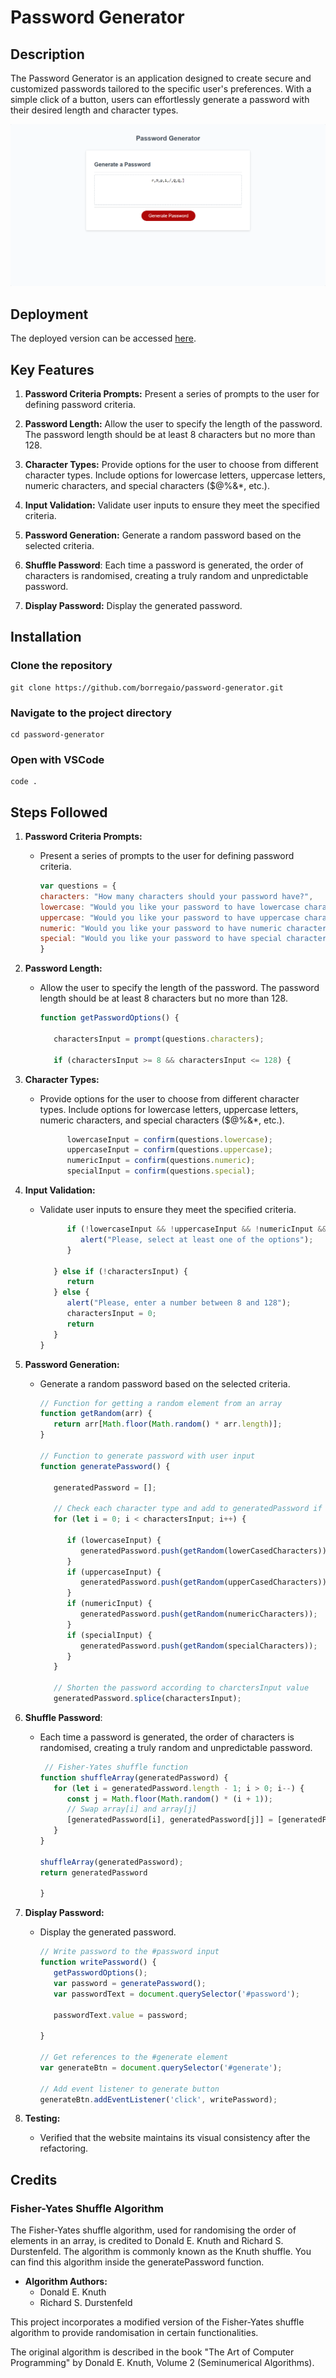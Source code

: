 # Password Generator

## Description 

The Password Generator is an application designed to create secure and customized passwords tailored to the specific user's preferences. With a simple click of a button, users can effortlessly generate a password with their desired length and character types.

![Screenshot](./password-generator.png)


## Deployment

The deployed version can be accessed [here](https://borregaio.github.io/password-generator/).


## Key Features

1. **Password Criteria Prompts:** Present a series of prompts to the user for defining password criteria.

2. **Password Length:** Allow the user to specify the length of the password. The password length should be at least 8 characters but no more than 128.

3. **Character Types:** Provide options for the user to choose from different character types. Include options for lowercase letters, uppercase letters, numeric characters, and special characters ($@%&*, etc.).

4. **Input Validation:** Validate user inputs to ensure they meet the specified criteria.

5. **Password Generation:** Generate a random password based on the selected criteria.

6. **Shuffle Password**: Each time a password is generated, the order of characters is randomised, creating a truly random and unpredictable password.

7. **Display Password:** Display the generated password.


## Installation

### Clone the repository
```console
git clone https://github.com/borregaio/password-generator.git
```

### Navigate to the project directory
```console
cd password-generator
```

### Open with VSCode
```console
code .
```

## Steps Followed

1. **Password Criteria Prompts:**
   - Present a series of prompts to the user for defining password criteria.

      ```javascript
      var questions = {
      characters: "How many characters should your password have?",
      lowercase: "Would you like your password to have lowercase characters?",
      uppercase: "Would you like your password to have uppercase characters?",
      numeric: "Would you like your password to have numeric characters?",
      special: "Would you like your password to have special characters?"
      }
      ```

2. **Password Length:**
   - Allow the user to specify the length of the password. The password length should be at least 8 characters but no more than 128.

      ```javascript
      function getPasswordOptions() {

         charactersInput = prompt(questions.characters);

         if (charactersInput >= 8 && charactersInput <= 128) {

      ```

3. **Character Types:** 
   - Provide options for the user to choose from different character types. Include options for lowercase letters, uppercase letters, numeric characters, and special characters ($@%&*, etc.).

      ```javascript
            lowercaseInput = confirm(questions.lowercase);
            uppercaseInput = confirm(questions.uppercase);
            numericInput = confirm(questions.numeric);
            specialInput = confirm(questions.special);
      ```


4. **Input Validation:**
   - Validate user inputs to ensure they meet the specified criteria.

      ```javascript
            if (!lowercaseInput && !uppercaseInput && !numericInput && !specialInput) {
               alert("Please, select at least one of the options");
            }

         } else if (!charactersInput) {
            return
         } else {
            alert("Please, enter a number between 8 and 128");
            charactersInput = 0;
            return
         }
      }
      ```

5. **Password Generation:**
   - Generate a random password based on the selected criteria.

      ```javascript
      // Function for getting a random element from an array
      function getRandom(arr) {
         return arr[Math.floor(Math.random() * arr.length)];
      }

      // Function to generate password with user input
      function generatePassword() {
      
         generatedPassword = [];

         // Check each character type and add to generatedPassword if selected
         for (let i = 0; i < charactersInput; i++) {

            if (lowercaseInput) {
               generatedPassword.push(getRandom(lowerCasedCharacters));
            }
            if (uppercaseInput) {
               generatedPassword.push(getRandom(upperCasedCharacters));
            }
            if (numericInput) {
               generatedPassword.push(getRandom(numericCharacters));
            }
            if (specialInput) {
               generatedPassword.push(getRandom(specialCharacters));
            }
         }

         // Shorten the password according to charctersInput value
         generatedPassword.splice(charactersInput);
      ```

6. **Shuffle Password**:
   - Each time a password is generated, the order of characters is randomised, creating a truly random and unpredictable password.

      ```javascript
       // Fisher-Yates shuffle function
      function shuffleArray(generatedPassword) {
         for (let i = generatedPassword.length - 1; i > 0; i--) {
            const j = Math.floor(Math.random() * (i + 1));
            // Swap array[i] and array[j]
            [generatedPassword[i], generatedPassword[j]] = [generatedPassword[j], generatedPassword[i]];
         }
      }

      shuffleArray(generatedPassword);
      return generatedPassword

      }
      ```

7. **Display Password:**
   - Display the generated password.

      ```javascript
      // Write password to the #password input
      function writePassword() {
         getPasswordOptions();
         var password = generatePassword();
         var passwordText = document.querySelector('#password');

         passwordText.value = password;

      }

      // Get references to the #generate element
      var generateBtn = document.querySelector('#generate');

      // Add event listener to generate button
      generateBtn.addEventListener('click', writePassword);
      ```

8. **Testing:**
   - Verified that the website maintains its visual consistency after the refactoring.


## Credits

### Fisher-Yates Shuffle Algorithm

The Fisher-Yates shuffle algorithm, used for randomising the order of elements in an array, is credited to Donald E. Knuth and Richard S. Durstenfeld. The algorithm is commonly known as the Knuth shuffle. You can find this algorithm inside the generatePassword function.

- **Algorithm Authors:**
  - Donald E. Knuth
  - Richard S. Durstenfeld

This project incorporates a modified version of the Fisher-Yates shuffle algorithm to provide randomisation in certain functionalities.

The original algorithm is described in the book "The Art of Computer Programming" by Donald E. Knuth, Volume 2 (Seminumerical Algorithms).

